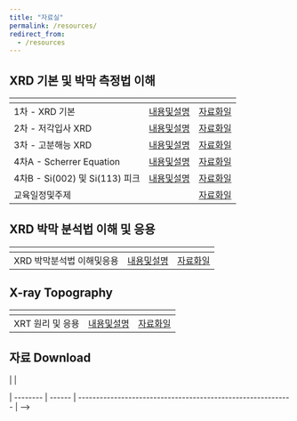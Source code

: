 ```yaml
---
title: "자료실"
permalink: /resources/
redirect_from:
  - /resources
---
```


## XRD 기본 및 박막 측정법 이해

| <!-- -->          | <!-- -->   | <!-- -->                                               |
| --------        | ------ | ------------------------------------------------------------ |
| 1차 - XRD 기본      | [내용및설명](/resources/basic/1_XRD_basic_info/)   | [자료화일](/resources/basic/1_XRD_basic/)                          |
| 2차 - 저각입사 XRD    | [내용및설명](/resources/basic/2_XRD_low_angle_info/)   | [자료화일](/resources/basic/2_XRD_low_angle/)                          |
| 3차 - 고분해능 XRD     | [내용및설명](/resources/basic/3_high_res_XRD_info/)   | [자료화일](/resources/basic/3_high_res_XRD/)                          |
| 4차A - Scherrer Equation     | [내용및설명](/resources/basic/4_A-Scherrer_info/)   | [자료화일](/resources/basic/4_A-Scherrer/)                          |
| 4차B - Si(002) 및 Si(113) 피크     | [내용및설명](/resources/basic/4_B-Si_002___113__peak_info/)   | [자료화일](/resources/basic/4_B-Si_002___113__peak/)                          |
| 교육일정및주제     |    | [자료화일](/resources/basic/schedule_and_topics/) |

## XRD 박막 분석법 이해 및 응용

| <!-- -->          | <!-- -->   | <!-- -->                                               |
| --------        | ------ | ------------------------------------------------------------ |
| XRD 박막분석법 이해및응용    | [내용및설명](/resources/thin_film/XRD_thin_film_assay_info/)   | [자료화일](/resources/thin_film/XRD_thin_film_assay/)                          |

## X-ray Topography

| <!-- -->          | <!-- -->   | <!-- -->                                               |
| --------        | ------ | ------------------------------------------------------------ |
| XRT 원리 및 응용       | [내용및설명](/resources/xrt/XRT_principle_info/)   | [자료화일](/resources/xrt/XRT_principle/)                      |

## 자료 Download

<!-- |          | <!-- -->   | <!-- -->                                               |
| --------        | ------ | ------------------------------------------------------------ | -->